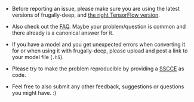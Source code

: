 - Before reporting an issue, please make sure you are using the latest versions of frugally-deep, and [the right TensorFlow version](README.md#requirements-and-installation).

- Also check out the [FAQ](../FAQ.md). Maybe your problem/question is common and there already is a canonical answer for it.

- If you have a model and you get unexpected errors when converting it for or when using it with frugally-deep, please upload and post a link to your model file (`.h5`).

- Please try to make the problem reproducible by providing a [SSCCE](http://sscce.org/) as code.

- Feel free to also submit any other feedback, suggestions or questions you might have. :)
